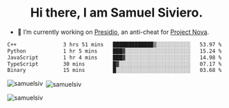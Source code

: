 <h1 align="center">Hi there, I am Samuel Siviero.</h1>

- 🔭 I’m currently working on [Presidio](https://presidio.ac), an anti-cheat for [Project Nova](https://discord.gg/novafn).

<!--START_SECTION:waka-->

```txt
C++               3 hrs 51 mins   █████████████▒░░░░░░░░░░░   53.97 %
Python            1 hr 5 mins     ███▓░░░░░░░░░░░░░░░░░░░░░   15.24 %
JavaScript        1 hr 4 mins     ███▓░░░░░░░░░░░░░░░░░░░░░   14.98 %
TypeScript        30 mins         █▓░░░░░░░░░░░░░░░░░░░░░░░   07.17 %
Binary            15 mins         █░░░░░░░░░░░░░░░░░░░░░░░░   03.68 %
```

<!--END_SECTION:waka-->

<p><img align="left" src="https://github-readme-stats.vercel.app/api/top-langs?username=samuelsiv&show_icons=true&locale=en&layout=compact&theme=radical" alt="samuelsiv" /></p>

<p>&nbsp;<img align="center" src="https://github-readme-stats.vercel.app/api?username=samuelsiv&show_icons=true&locale=en&theme=radical" alt="samuelsiv" /></p>
<p align="left"> <img src="https://komarev.com/ghpvc/?username=samuelsiv&label=Profile%20views&color=0e75b6&style=flat" alt="samuelsiv" /> </p>
